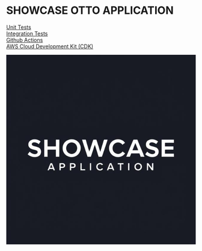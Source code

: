 # SHOWCASE OTTO APPLICATION

<a href="https://github.com/just-rene/showcase-application/blob/main/follow-coin-compute/src/test/java/com/follow_coin/follow_coin_compute/events/unit_tests/EventBusInTest.java" rel="nofollow">Unit Tests</a> <br>
<a href="https://github.com/just-rene/showcase-application/blob/main/follow-coin-compute/src/test/java/com/follow_coin/follow_coin_compute/events/integragtions_tests/EventBusInIntegrationsTest.java" rel="nofollow">Integration Tests</a> <br>
<a href="https://github.com/just-rene/showcase-application/blob/main/.github/workflows/maven-publish.yml" rel="nofollow">Github Actions</a> <br>
<a href="https://github.com/just-rene/cdk-docker-nginx-deployment" rel="nofollow"> AWS Cloud Development Kit (CDK) </a>

<img src="showcase.jpg" alt="Girl in a jacket">